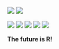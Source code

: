 [![](https://coursewhiz.org/mainsite/img/R2_logo2.png)](https://coursewhiz.org)
[![](https://cdn.shinyappstore.com/img/rockybilly.regular_sas.webp)](https://shinyappstore.com) 


[![](https://img.icons8.com/cotton/64/youtube.png)](https://www.youtube.com/@R2Rpkg/videos)
[![](https://img.icons8.com/cotton/64/twitter.png)](https://www.twitter.com/@R2Rpkg)
[![](https://scholar.rpkg.net/assets/S1p.png)](https://scholar.rpkg.net/aut/Obinna+Obianom)
[![](https://cdn.shinyappstore.com/img/logo3.png)](https://shinyappstore.com)
[![](https://rpkg.net/assets/comprehensive_rpkg.png)](https://rpkg.net) 

__The future is R!__
